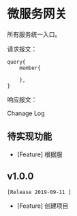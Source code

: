 # 微服务网关

所有服务统一入口。

请求报文：
```text
query{
    member{
    
    },
}
```


响应报文：






Chanage Log 

## 待实现功能
- [Feature] 根据服


## v1.0.0 
    [Release 2019-09-11 ]
- [Feature] 创建项目 















































































































